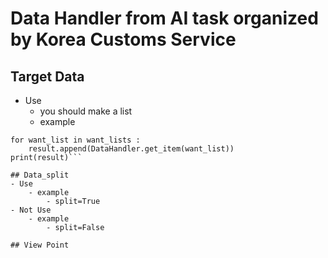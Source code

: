 # Data Handler from AI task organized by Korea Customs Service

## Target Data
- Use
    - you should make a list
    - example
```want_lists = ["Filename", "RegisteredNumber"]
for want_list in want_lists :
    result.append(DataHandler.get_item(want_list))
print(result)```

## Data_split
- Use
    - example
        - split=True
- Not Use
    - example
        - split=False

## View Point

